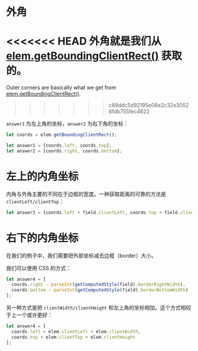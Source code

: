 # 外角

<<<<<<< HEAD
外角就是我们从 [elem.getBoundingClientRect()](https://developer.mozilla.org/en-US/docs/DOM/element.getBoundingClientRect) 获取的。
=======
Outer corners are basically what we get from [elem.getBoundingClientRect()](https://developer.mozilla.org/en-US/docs/DOM/element.getBoundingClientRect).
>>>>>>> c89ddc5d92195e08e2c32e30526fdb755fec4622

`answer1` 为左上角的坐标，`answer2` 为右下角的坐标：

```js
let coords = elem.getBoundingClientRect();

let answer1 = [coords.left, coords.top];
let answer2 = [coords.right, coords.bottom];
```

# 左上的内角坐标

内角与外角主要的不同在于边框的宽度。一种获取距离的可靠的方法是 `clientLeft/clientTop`：

```js
let answer3 = [coords.left + field.clientLeft, coords.top + field.clientTop];
```

# 右下的内角坐标

在我们的例子中，我们需要把外部坐标减去边框（border）大小。

我们可以使用 CSS 的方式：

```js
let answer4 = [
  coords.right - parseInt(getComputedStyle(field).borderRightWidth),
  coords.bottom - parseInt(getComputedStyle(field).borderBottomWidth)
];
```

另一种方式是把 `clientWidth/clientHeight` 和左上角的坐标相加。这个方式相较于上一个或许更好：

```js
let answer4 = [
  coords.left + elem.clientLeft + elem.clientWidth,
  coords.top + elem.clientTop + elem.clientHeight
];
```
